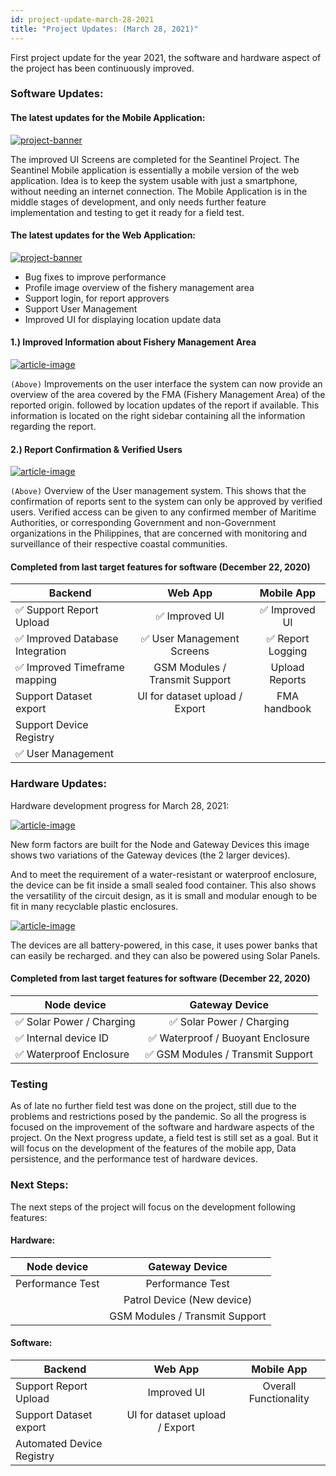 ```yaml
---
id: project-update-march-28-2021
title: "Project Updates: (March 28, 2021)"
---
```


First project update for the year 2021, the software and hardware aspect of the project has been continuously improved.

### Software Updates:

#### The latest updates for the Mobile Application:

[![project-banner](https://mist.now.sh/mist/sm-1.png)]()

The improved UI Screens are completed for the Seantinel Project. The Seantinel Mobile application is essentially a mobile version of the web application. Idea is to keep the system usable with just a smartphone, without needing an internet connection. The Mobile Application is in the middle stages of development, and only needs further feature implementation and testing to get it ready for a field test.

#### The latest updates for the Web Application:

[![project-banner](https://mist.now.sh/mist/sx1.gif)]()

- Bug fixes to improve performance
- Profile image overview of the fishery management area
- Support login, for report approvers
- Support User Management
- Improved UI for displaying location update data

#### 1.) Improved Information about Fishery Management Area

[![article-image](https://mist.now.sh/mist/seantinel-march-2020.png)]()

`(Above)` Improvements on the user interface the system can now provide an overview of the area covered by the FMA (Fishery Management Area) of the reported origin. followed by location updates of the report if available. This information is located on the right sidebar containing all the information regarding the report.

#### 2.) Report Confirmation & Verified Users

[![article-image](https://mist.now.sh/mist/suser.png)]()

`(Above)` Overview of the User management system. This shows that the confirmation of reports sent to the system can only be approved by verified users. Verified access can be given to any confirmed member of Maritime Authorities, or corresponding Government and non-Government organizations in the Philippines, that are concerned with monitoring and surveillance of their respective coastal communities.

#### Completed from last target features for software (December 22, 2020)

| Backend                          |            Web App             |    Mobile App     |
| -------------------------------- | :----------------------------: | :---------------: |
| ✅ Support Report Upload         |         ✅ Improved UI         |  ✅ Improved UI   |
| ✅ Improved Database Integration |   ✅ User Management Screens   | ✅ Report Logging |
| ✅ Improved Timeframe mapping    | GSM Modules / Transmit Support |  Upload Reports   |
| Support Dataset export           | UI for dataset upload / Export |   FMA handbook    |
| Support Device Registry          |                                |                   |
| ✅ User Management               |                                |                   |

### Hardware Updates:

Hardware development progress for March 28, 2021:

[![article-image](https://mist.now.sh/mist/Devices1.png)]()

New form factors are built for the Node and Gateway Devices this image shows two variations of the Gateway devices (the 2 larger devices).

And to meet the requirement of a water-resistant or waterproof enclosure, the device can be fit inside a small sealed food container. This also shows the versatility of the circuit design, as it is small and modular enough to be fit in many recyclable plastic enclosures.

[![article-image](https://mist.now.sh/mist/Devices2.png)]()

The devices are all battery-powered, in this case, it uses power banks that can easily be recharged. and they can also be powered using Solar Panels.

#### Completed from last target features for software (December 22, 2020)

| Node device               |          Gateway Device           |
| ------------------------- | :-------------------------------: |
| ✅ Solar Power / Charging |     ✅ Solar Power / Charging     |
| ✅ Internal device ID     | ✅ Waterproof / Buoyant Enclosure |
| ✅ Waterproof Enclosure   | ✅ GSM Modules / Transmit Support |

### Testing

As of late no further field test was done on the project, still due to the problems and restrictions posed by the pandemic. So all the progress is focused on the improvement of the software and hardware aspects of the project. On the Next progress update, a field test is still set as a goal. But it will focus on the development of the features of the mobile app, Data persistence, and the performance test of hardware devices.

### Next Steps:

The next steps of the project will focus on the development following features:

#### Hardware:

| Node device      |         Gateway Device         |
| ---------------- | :----------------------------: |
| Performance Test |        Performance Test        |
|                  |   Patrol Device (New device)   |
|                  | GSM Modules / Transmit Support |

#### Software:

| Backend                   |            Web App             |      Mobile App       |
| ------------------------- | :----------------------------: | :-------------------: |
| Support Report Upload     |          Improved UI           | Overall Functionality |
| Support Dataset export    | UI for dataset upload / Export |                       |
| Automated Device Registry |                                |                       |
